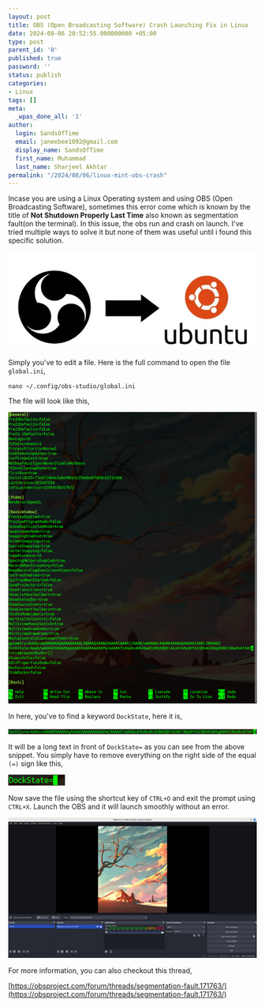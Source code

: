 ```yaml
---
layout: post
title: OBS (Open Broadcasting Software) Crash Launching Fix in Linux
date: 2024-08-06 20:52:55.000000000 +05:00
type: post
parent_id: '0'
published: true
password: ''
status: publish
categories:
- Linux
tags: []
meta:
  _wpas_done_all: '1'
author:
  login: SandsOfTime
  email: janeebee1092@gmail.com
  display_name: SandsOfTime
  first_name: Muhammad
  last_name: Sharjeel Akhtar
permalink: "/2024/08/06/linux-mint-obs-crash"
---
```


Incase you are using a Linux Operating system and using OBS (Open Broadcasting Software), sometimes this error come which is known by the title of **Not Shutdown Properly Last Time** also known as segmentation fault(on the terminal). In this issue, the obs run and crash on launch. I've tried multiple ways to solve it but none of them was useful until i found this specific solution. 

![5](/assets/images/clt/linux-mint-obs-crash/5.png)

Simply you've to edit a file. Here is the full command to open the file `global.ini`,

```
nano ~/.config/obs-studio/global.ini
```
  
The file will look like this,

![1](/assets/images/clt/linux-mint-obs-crash/1.png)

In here, you've to find a keyword `DockState`, here it is, 

![2](/assets/images/clt/linux-mint-obs-crash/2.png)

It will be a long text in front of `DockState=` as you can see from the above snippet. You simply have to remove everything on the right side of the equal `(=)` sign like this,

![3](/assets/images/clt/linux-mint-obs-crash/3.png)

Now save the file using the shortcut key of `CTRL+O` and exit the prompt using `CTRL+X`. Launch the OBS and it will launch smoothly without an error.

![4](/assets/images/clt/linux-mint-obs-crash/4.png)

For more information, you can also checkout this thread, 

[https://obsproject.com/forum/threads/segmentation-fault.171763/](https://obsproject.com/forum/threads/segmentation-fault.171763/)